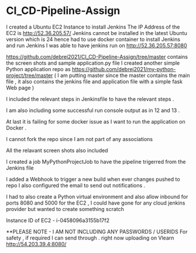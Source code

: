 # CI_CD-Pipeline-Assign


I created a Ubuntu EC2 Instance to install Jenkins The IP Address of the EC2 is http://52.36.205.57/
Jenkins cannot be installed in the latest Ubuntu version which is 24 hence had to use docker container to install Jenkins and run Jenkins 
I was able to have jenkins run on http://52.36.205.57:8080 

https://github.com/debrej2021/CI_CD-Pipeline-Assign/tree/master contains the screen shots and sample application.py file 
I created another simple Python application repo as https://github.com/debrej2021/my-python-project/tree/master ( I am putting master since the master contains the main file , it also contains the jenkins file and application file with a simple fask Web page )

I included the relevant steps in Jenkinsfile to have the relevant steps . 

I am also including some successful run console output as in 12 and 13 . 

At last it is failing for some docker issue as I want to run the application on Docker . 

I cannot fork the repo since I am not part of any associations 

All the relavant screen shots also included 

I created a job MyPythonProjectJob to have the pipeline trigerred from the Jenkins file 

I added a Webhook to trigger a new build when ever changes pushed to repo 
 I also configured the email to send out notifications . 

 I had to also create a Python virtual environment and also allow inbound for ports 8080 and 5000 for the EC2 , I could have gone for any cloud jenkins provider but wanted to create something scratch

 Instance ID of EC2 - i-0458096a3155b17f2


**PLEASE NOTE - I AM NOT INCLUDING ANY PASSWORDS / USERIDS For safety , if required I can send through . right now uploading on Vlearn
http://54.203.39.4:8080/